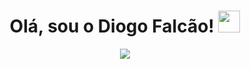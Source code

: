 
<h1 align="center"><b>Olá, sou o Diogo Falcão! </b><img src="https://media.giphy.com/media/hvRJCLFzcasrR4ia7z/giphy.gif" width="35"></h1>

<p align="center">
  <a href="https://github.com/DenverCoder1/readme-typing-svg"><img src="https://readme-typing-svg.herokuapp.com?font=Time+New+Roman&color=cyan&size=25&center=true&vCenter=true&width=600&height=100&lines=Estudo+engenharia+informática+na+UA...;Sou+de+Castelo+Branco...;Shoutout+ao+TypeScript+...;"></a>
</p>
